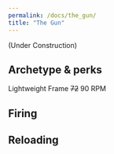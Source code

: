 ```yaml
---
permalink: /docs/the_gun/
title: "The Gun"
---
```


(Under Construction)

## Archetype & perks

Lightweight Frame
~~72~~ 90 RPM

## Firing

## Reloading
